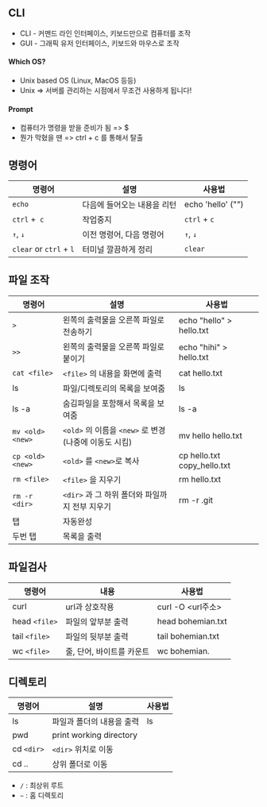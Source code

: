 ## CLI

- CLI - 커맨드 라인 인터페이스, 키보드만으로 컴퓨터를 조작
- GUI - 그래픽 유저 인터페이스, 키보드와 마우스로 조작

#### Which OS?

- Unix based OS (Linux, MacOS 등등)
- Unix => 서버를 관리하는 시점에서 무조건 사용하게 됩니다!

#### Prompt

- 컴퓨터가 명령을 받을 준비가 됨 => $ 
- 뭔가 막혔을 땐 => ctrl + c 를 통해서 탈출



## 명령어

| 명령어                  | 설명                        | 사용법            |
| ----------------------- | --------------------------- | ----------------- |
| `echo`                  | 다음에 들어오는 내용을 리턴 | echo 'hello' ("") |
| `ctrl` +` c`            | 작업중지                    | `ctrl` + `c`      |
| `↑`, `↓`                | 이전 명령어, 다음 명령어    | `↑`, `↓`          |
| `clear` or `ctrl` + `l` | 터미널 깔끔하게 정리        | `clear`           |



## 파일 조작

| 명령어           | 설명                                                   | 사용법                      |
| ---------------- | ------------------------------------------------------ | --------------------------- |
| `>`              | 왼쪽의 출력물을 오른쪽 파일로 전송하기                 | echo "hello" > hello.txt    |
| `>>`             | 왼쪽의 출력물을 오른쪽 파일로 붙이기                   | echo "hihi" > hello.txt     |
| `cat <file>`     | `<file>` 의 내용을 화면에 출력                         | cat hello.txt               |
| ls               | 파일/디렉토리의 목록을 보여줌                          | ls                          |
| ls -a            | 숨김파일을 포함해서 목록을 보여줌                      | ls -a                       |
| `mv <old> <new>` | `<old>` 의 이름을 `<new>` 로 변경 (나중에 이동도 시킴) | mv hello hello.txt          |
| `cp <old> <new>` | `<old>` 를 `<new>`로 복사                              | cp hello.txt copy_hello.txt |
| `rm <file>`      | `<file>` 을 지우기                                     | rm hello.txt                |
| `rm -r <dir>`    | `<dir>` 과 그 하위 폴더와 파일까지 전부 지우기         | rm -r .git                  |
| 탭               | 자동완성                                               |                             |
| 두번 탭          | 목록을 출력                                            |                             |



## 파일검사

| 명령어        | 내용                      | 사용법            |
| ------------- | ------------------------- | ----------------- |
| curl          | url과 상호작용            | curl -O <url주소> |
| head `<file>` | 파일의 앞부분 출력        | head bohemian.txt |
| tail `<file>` | 파일의 뒷부분 출력        | tail bohemian.txt |
| wc `<file>`   | 줄, 단어, 바이트를 카운트 | wc bohemian.      |



## 디렉토리

| 명령어     | 설명                      | 사용법 |
| ---------- | ------------------------- | ------ |
| ls         | 파일과 폴더의 내용을 출력 | ls     |
| pwd        | print working directory   |        |
| cd `<dir>` | `<dir>` 위치로 이동       |        |
| cd ..      | 상위 폴더로 이동          |        |

- `/` : 최상위 루트
- `~` : 홈 디렉토리